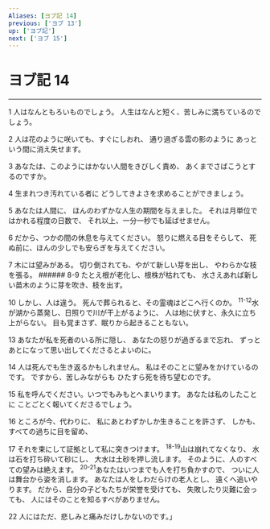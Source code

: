 ```yaml
---
Aliases: [ヨブ記 14]
previous: ['ヨブ 13']
up: ['ヨブ記']
next: ['ヨブ 15']
---
```

# ヨブ記 14

***




1 
人はなんともろいものでしょう。 人生はなんと短く、苦しみに満ちているのでしょう。 



2 
人は花のように咲いても、すぐにしおれ、 通り過ぎる雲の影のように あっという間に消え失せます。 



3 
あなたは、このようにはかない人間をきびしく責め、 あくまでさばこうとするのですか。 



4 
生まれつき汚れている者に どうしてきよさを求めることができましょう。 



5 
あなたは人間に、 ほんのわずかな人生の期間を与えました。 それは月単位ではかれる程度の日数で、 それ以上、一分一秒でも延ばせません。 



6 
だから、つかの間の休息を与えてください。 怒りに燃える目をそらして、 死ぬ前に、ほんの少しでも安らぎを与えてください。 



7 
木には望みがある。 切り倒されても、やがて新しい芽を出し、 やわらかな枝を張る。 ###### 8-9 たとえ根が老化し、根株が枯れても、 水さえあれば新しい苗木のように芽を吹き、枝を出す。 



10 
しかし、人は違う。 死んで葬られると、その霊魂はどこへ行くのか。 <sup class="versenum">11-12</sup>水が湖から蒸発し、日照りで川が干上がるように、 人は地に伏すと、永久に立ち上がらない。 目も覚まさず、眠りから起きることもない。 



13 
あなたが私を死者のいる所に隠し、 あなたの怒りが過ぎるまで忘れ、 ずっとあとになって思い出してくださるとよいのに。 



14 
人は死んでも生き返るかもしれません。 私はそのことに望みをかけているのです。 ですから、苦しみながらも ひたすら死を待ち望むのです。 



15 
私を呼んでください。いつでもみもとへまいります。 あなたは私のしたことに ことごとく報いてくださるでしょう。 



16 
ところが今、代わりに、 私にあとわずかしか生きることを許さず、 しかも、すべての過ちに目を留め、 



17 
それを束にして証拠として私に突きつけます。 <sup class="versenum">18-19</sup>山は崩れてなくなり、 水は石を打ち砕いて砂にし、 大水は土砂を押し流します。 そのように、人のすべての望みは絶えます。 <sup class="versenum">20-21</sup>あなたはいつまでも人を打ち負かすので、 ついに人は舞台から姿を消します。 あなたは人をしわだらけの老人とし、 遠くへ追いやります。 だから、自分の子どもたちが栄誉を受けても、 失敗したり災難に会っても、 人にはそのことを知るすべがありません。 



22 
人にはただ、悲しみと痛みだけしかないのです。」
